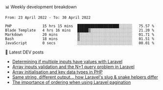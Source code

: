 📊 Weekly development breakdown
<!--START_SECTION:waka-->

```text
From: 23 April 2022 - To: 30 April 2022

PHP              15 hrs 15 mins  ███████████████████░░░░░░   75.57 %
Blade Template   4 hrs 16 mins   █████▒░░░░░░░░░░░░░░░░░░░   21.20 %
Markdown         20 mins         ▒░░░░░░░░░░░░░░░░░░░░░░░░   01.71 %
Bash             18 mins         ▒░░░░░░░░░░░░░░░░░░░░░░░░   01.51 %
JavaScript       0 secs          ░░░░░░░░░░░░░░░░░░░░░░░░░   00.01 %
```

<!--END_SECTION:waka-->

📕 Latest DEV posts
<!-- BLOG-POST-LIST:START -->
- [Determining if multiple inputs have values with Laravel](https://dev.to/michaelvickersuk/determining-if-multiple-inputs-have-values-with-laravel-km6)
- [Array inputs validation and the N+1 query problem in Laravel](https://dev.to/michaelvickersuk/array-inputs-validation-and-the-n1-query-problem-in-laravel-2agb)
- [Array initialisation and key data types in PHP](https://dev.to/michaelvickersuk/array-initialisation-and-key-data-types-in-php-1e5b)
- [Same string, different output... how Laravel&#39;s slug &amp; snake helpers differ](https://dev.to/michaelvickersuk/same-string-different-output-how-laravels-slug-snake-helpers-differ-1ccj)
- [The importance of ordering when using Laravel pagination](https://dev.to/michaelvickersuk/the-importance-of-ordering-when-using-laravel-pagination-1e37)
<!-- BLOG-POST-LIST:END -->
